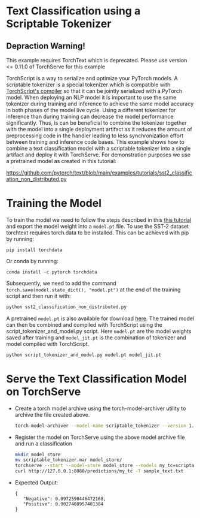 # Text Classification using a Scriptable Tokenizer

## Depraction Warning!
This example requires TorchText which is deprecated. Please use version <= 0.11.0 of TorchServe for this example

TorchScript is a way to serialize and optimize your PyTorch models.
A scriptable tokenizer is a special tokenizer which is compatible with [TorchScript's compiler](https://pytorch.org/docs/stable/jit.html) so that it can be jointly serialized with a PyTorch model.
When deploying an NLP model it is important to use the same tokenizer during training and inference to achieve the same model accuracy in both phases of the model live cycle.
Using a different tokenizer for inference than during training can decrease the model performance significantly.
Thus, is can be beneficial to combine the tokenizer together with the model into a single deployment artifact as it reduces the amount of preprocessing code in the handler leading to less synchronization effort between training and inference code bases.
This example shows how to combine a text classification model with a scriptable tokenizer into a single artifact and deploy it with TorchServe.
For demonstration purposes we use a pretrained model as created in this tutorial:

https://github.com/pytorch/text/blob/main/examples/tutorials/sst2_classification_non_distributed.py


# Training the Model

To train the model we need to follow the steps described in this [this tutorial](https://github.com/pytorch/text/blob/main/examples/tutorials/sst2_classification_non_distributed.py) and export the model weight into a ```model.pt``` file.
To use the SST-2 dataset torchtext requires torch.data to be installed.
This can be achieved with pip by running:

```
pip install torchdata
```

Or conda by running:

```
conda install -c pytorch torchdata
```

Subsequently, we need to add the command ```torch.save(model.state_dict(), "model.pt")``` at the end of the training script and then run it with:

```bash
python sst2_classification_non_distributed.py
```

A pretrained ```model.pt``` is also available for download [here](https://bert-mar-file.s3.us-west-2.amazonaws.com/text_classification_with_scriptable_tokenizer/model.pt).
The trained model can then be combined and compiled with TorchScript using the script_tokenizer_and_model.py script. Here ```model.pt``` are the model weights saved after training and ```model_jit.pt``` is the combination of tokenizer and model compiled with TorchScript.

```bash
python script_tokenizer_and_model.py model.pt model_jit.pt
```


# Serve the Text Classification Model on TorchServe

 * Create a torch model archive using the torch-model-archiver utility to archive the file created above.

    ```bash
    torch-model-archiver --model-name scriptable_tokenizer --version 1.0 --serialized-file model_jit.pt --handler handler.py --extra-files "index_to_name.json"
    ```

 * Register the model on TorchServe using the above model archive file and run a classification

    ```bash
    mkdir model_store
    mv scriptable_tokenizer.mar model_store/
    torchserve --start --model-store model_store --models my_tc=scriptable_tokenizer.mar
    curl http://127.0.0.1:8080/predictions/my_tc -T sample_text.txt
    ```
 * Expected Output:
    ```
   {
       "Negative": 0.0972590446472168,
       "Positive": 0.9027408957481384
   }
   ```

